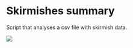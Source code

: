 # Skirmishes summary

Script that analyses a csv file with skirmish data.


![](https://i.imgur.com/DqGSnYA.png)
